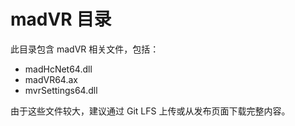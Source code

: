 # madVR 目录

此目录包含 madVR 相关文件，包括：

- madHcNet64.dll
- madVR64.ax
- mvrSettings64.dll

由于这些文件较大，建议通过 Git LFS 上传或从发布页面下载完整内容。